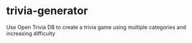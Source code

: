 # trivia-generator
Use Open Trivia DB to create a trivia game using multiple categories and increasing difficulty
